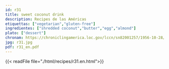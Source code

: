 ```yaml
---
id: r31
title: sweet coconut drink
description: Recipes de las Américas
etiquettas: ["vegetarian","gluten-free"]
ingredientes: ["shredded coconut","butter","egg","almond"]
plato: ["dessert"]
chronam: https://chroniclingamerica.loc.gov/lccn/sn82001257/1956-10-28/ed-1/seq-5/
jpg: r31.jpg
pdf: r31_en.pdf
---
```


{{< readFile file="./html/recipes/r31.en.html">}}
